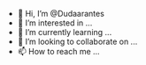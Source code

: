 - 👋 Hi, I’m @Dudaarantes
- 👀 I’m interested in ...
- 🌱 I’m currently learning ...
- 💞️ I’m looking to collaborate on ...
- 📫 How to reach me ...

<!---
Dudaarantes/Dudaarantes is a ✨ special ✨ repository because its `README.md` (this file) appears on your GitHub profile.
You can click the Preview link to take a look at your changes.
--->
